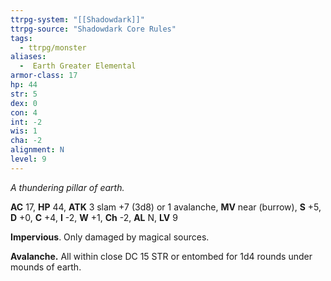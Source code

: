 ```yaml
---
ttrpg-system: "[[Shadowdark]]"
ttrpg-source: "Shadowdark Core Rules"
tags:
  - ttrpg/monster
aliases:
  -  Earth Greater Elemental
armor-class: 17
hp: 44
str: 5
dex: 0
con: 4
int: -2
wis: 1
cha: -2
alignment: N
level: 9
---
```


_A thundering pillar of earth._

**AC** 17, **HP** 44, **ATK** 3 slam +7 (3d8) or 1 avalanche, **MV** near (burrow), **S** +5, **D** +0, **C** +4, **I** -2, **W** +1, **Ch** -2, **AL** N, **LV** 9

**Impervious**. Only damaged by magical sources. 

**Avalanche.** All within close DC 15 STR or entombed for 1d4 rounds under mounds of earth.

